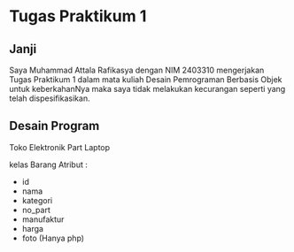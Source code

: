# Tugas Praktikum 1
## Janji
Saya Muhammad Attala Rafikasya dengan NIM 2403310 mengerjakan Tugas Praktikum 1 dalam mata kuliah Desain Pemrograman Berbasis Objek untuk keberkahanNya maka saya tidak melakukan kecurangan seperti yang telah dispesifikasikan.

## Desain Program
Toko Elektronik Part Laptop

kelas Barang
Atribut :
- id
- nama
- kategori
- no_part
- manufaktur
- harga
- foto (Hanya php)